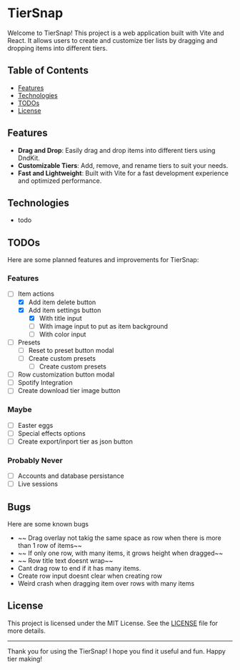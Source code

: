 # TierSnap

Welcome to TierSnap! This project is a web application built with Vite and React. It allows users to create and customize tier lists by dragging and dropping items into different tiers.

## Table of Contents

- [Features](#features)
- [Technologies](#technologies)
- [TODOs](#todos)
- [License](#license)

## Features

- **Drag and Drop**: Easily drag and drop items into different tiers using DndKit.
- **Customizable Tiers**: Add, remove, and rename tiers to suit your needs.
- **Fast and Lightweight**: Built with Vite for a fast development experience and optimized performance.

## Technologies

- todo

## TODOs

Here are some planned features and improvements for TierSnap:

### Features

- [ ] Item actions
  - [x] Add item delete button
  - [x] Add item settings button
    - [x] With title input
    - [ ] With image input to put as item background
    - [ ] With color input
- [ ] Presets
  - [ ] Reset to preset button modal
  - [ ] Create custom presets
    - [ ] Create custom presets
- [ ] Row customization button modal
- [ ] Spotify Integration
- [ ] Create download tier image button

### Maybe

- [ ] Easter eggs
- [ ] Special effects options
- [ ] Create export/inport tier as json button

### Probably Never

- [ ] Accounts and database persistance
- [ ] Live sessions

## Bugs

Here are some known bugs

- ~~ Drag overlay not takig the same space as row when there is more than 1 row of items~~
- ~~ If only one row, with many items, it grows height when dragged~~
- ~~ Row title text doesnt wrap~~
- Cant drag row to end if it has many items.
- Create row input doesnt clear when creating row
- Weird crash when dragging item over rows with many items

## License

This project is licensed under the MIT License. See the [LICENSE](LICENSE) file for more details.

---

Thank you for using the TierSnap! I hope you find it useful and fun. Happy tier making!
